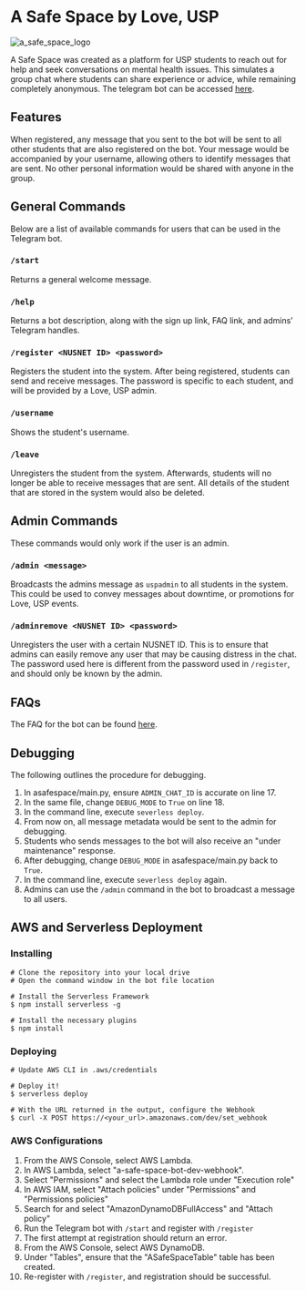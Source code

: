 # A Safe Space by Love, USP

![a_safe_space_logo]()

A Safe Space was created as a platform for USP students to reach out for help and seek conversations on mental health issues.
This simulates a group chat where students can share experience or advice, while remaining completely anonymous.
The telegram bot can be accessed [here](https://telegram.me/asafespacebot).

## Features

When registered, any message that you sent to the bot will be sent to all other students that are also registered on the bot.
Your message would be accompanied by your username, allowing others to identify messages that are sent.
No other personal information would be shared with anyone in the group.

## General Commands

Below are a list of available commands for users that can be used in the Telegram bot.

### `/start`

Returns a general welcome message.

### `/help`

Returns a bot description, along with the sign up link, FAQ link, and admins’ Telegram handles.

### `/register <NUSNET ID> <password>`

Registers the student into the system.
After being registered, students can send and receive messages.
The password is specific to each student, and will be provided by a Love, USP admin.

### `/username`

Shows the student's username.

### `/leave`

Unregisters the student from the system.
Afterwards, students will no longer be able to receive messages that are sent.
All details of the student that are stored in the system would also be deleted.

## Admin Commands

These commands would only work if the user is an admin.

### `/admin <message>`

Broadcasts the admins message as `uspadmin` to all students in the system.
This could be used to convey messages about downtime, or promotions for Love, USP events.

### `/adminremove <NUSNET ID> <password>`

Unregisters the user with a certain NUSNET ID.
This is to ensure that admins can easily remove any user that may be causing distress in the chat.
The password used here is different from the password used in `/register`, and should only be known by the admin.

## FAQs

The FAQ for the bot can be found [here](faq.md "A Safe Space FAQ").

## Debugging

The following outlines the procedure for debugging.

1. In asafespace/main.py, ensure `ADMIN_CHAT_ID` is accurate on line 17.
2. In the same file, change `DEBUG_MODE` to `True` on line 18.
3. In the command line, execute `severless deploy`.
4. From now on, all message metadata would be sent to the admin for debugging.
5. Students who sends messages to the bot will also receive an "under maintenance" response.
6. After debugging, change `DEBUG_MODE` in asafespace/main.py back to `True`.
7. In the command line, execute `severless deploy` again.
8. Admins can use the `/admin` command in the bot to broadcast a message to all users.

## AWS and Serverless Deployment

### Installing

```lang-none
# Clone the repository into your local drive
# Open the command window in the bot file location

# Install the Serverless Framework
$ npm install serverless -g

# Install the necessary plugins
$ npm install
```

### Deploying

```lang-none
# Update AWS CLI in .aws/credentials

# Deploy it!
$ serverless deploy

# With the URL returned in the output, configure the Webhook
$ curl -X POST https://<your_url>.amazonaws.com/dev/set_webhook
```

### AWS Configurations

1. From the AWS Console, select AWS Lambda.
2. In AWS Lambda, select "a-safe-space-bot-dev-webhook".
3. Select "Permissions" and select the Lambda role under "Execution role"
4. In AWS IAM, select "Attach policies" under "Permissions" and "Permissions policies"
5. Search for and select "AmazonDynamoDBFullAccess" and "Attach policy"
6. Run the Telegram bot with `/start` and register with `/register`
7. The first attempt at registration should return an error.
8. From the AWS Console, select AWS DynamoDB.
9. Under "Tables", ensure that the "ASafeSpaceTable" table has been created.
10. Re-register with `/register`, and registration should be successful.
